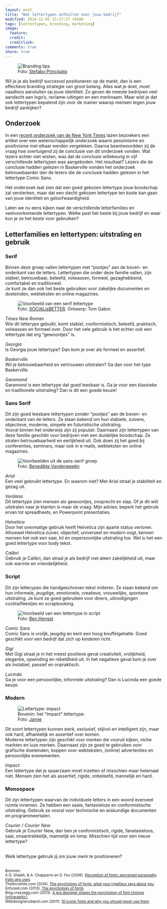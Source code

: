 ```yaml
---
layout: post
title: "Wat lettertypen onthullen over jouw bedrijf"
modified: 2014-11-01 13:17:27 +0100
tags: [lettertypen, branding, marketing]
image:
  feature: 
  credit: 
  creditlink: 
comments: true
share: true
---
```

<figure>
<img src="/images/lettertype.jpg" alt="Branding tips">
<figcaption>Foto: <a href="http://bit.ly/1u76nTv">Stefabo Principato</a>
</figcaption>
</figure>

Wil je je als bedrijf succesvol positioneren op de markt, dan is een
effectieve branding strategie van groot belang. Alles wat je doet,
moet naadloos aansluiten op jouw identiteit. Zo geven de meeste
bedrijven veel aandacht aan logo’s, reclame-uitingen en een
merknaam. Maar wist je dat ook lettertypen bepalend zijn voor de
manier waarop mensen tegen jouw bedrijf aankijken?

<h2>Onderzoek</h2>
In een <a
href="http://opinionator.blogs.nytimes.com/2012/08/08/hear-all-ye-people-hearken-o-earth/?utm_source=slashdot&utm_medium=slashdot&utm_campaign=slashdot">recent
onderzoek van de New York Times</a> lazen bezoekers een artikel over een wetenschappelijk onderzoek waarin
pessimisme en positivisme met elkaar werden vergeleken. Daarna
beantwoordden zij de vraag hoe overtuigend zij de conclusie van
dit onderzoek vonden. Wat lezers echter niet wisten, was dat de
conclusie willekeurig in vijf verschillende lettertypen was
aangeboden. Het resultaat? Lezers die de conclusie hadden gelezen in
Baskerville vonden het onderzoek betrouwbaarder dan de lezers die de
conclusie hadden gelezen in het lettertype Comic Sans.

Het onderzoek laat zien dat een goed gekozen lettertype jouw boodschap
zal versterken, maar dat een slecht gekozen lettertype ten koste kan
gaan van jouw identiteit en geloofwaardigheid.

Laten we nu eens kijken naar de verschillende letterfamilies en veelvoorkomende lettertypen. Welke past het beste bij jouw bedrijf en waar kun je ze het beste voor gebruiken?

<h2>Letterfamilies en lettertypen: uitstraling en gebruik</h2>

<h3>Serif</h3> 

Binnen deze groep vallen lettertypen met “pootjes” aan de boven- en onderkant van de letters. Lettertypen die onder deze familie vallen, zijn stabiel, betrouwbaar, beleefd, volwassen, formeel, gezaghebbend, comfortabel en traditioneel.<br>
Je kunt ze dan ook het beste gebruiken voor zakelijke documenten en
doeleinden, webteksten en online magazines.

<figure class="floatright">
<img src="/images/lettertype-serif.png" alt="Voorbeeld van een serif lettertype">
<figcaption>Foto: <a href="http://bit.ly/1E9fMf5">SOCIALisBETTER</a>. Ontwerp: Tom Gabor. 
</figcaption>
</figure>


_Times New Roman_<br>
Wie dit letterype gebuikt, komt stabiel, conformistisch, beleefd, praktisch, volwassen en formeel over. Door het vele gebruik is het echter ook een lettertype dat erg “gewoontjes” is. 

_Georgia_<br>
Is Georgia jouw lettertype? Dan kom je over als formeel en assertief. 

_Baskerville_<br>
Wil je betrouwbaarheid en vertrouwen uitstralen? Ga dan voor het type Baskerville. 

_Garamond_<br>
Garamond is een lettertype dat goed leesbaar is. Ga je voor een
klassieke en traditionele uitstraling? Dan is dit een goede keuze!

<h3>Sans Serif</h3>
Dit zijn  goed leesbare lettertypen zonder “pootjes” aan de boven- en onderkant van de letters. Ze staan bekend om hun stabiele, zuivere, objectieve, moderne, simpele en futuristische uitstraling.<br>
Vooral binnen het onderwijs zijn zij populair. Daarnaast zijn
lettertypen van deze familie geschikt voor bedrijven met een
duidelijke boodschap. Ze stralen betrouwbaarheid en eerlijkheid
uit. Ook doen zij het goed bij conferenties, seminars, maar ook in
e-mails, webteksten en online magazines.

<figure class="floatright">
<img src="/images/lettertype-sans-serif.jpg" alt="Voorbeelden uit de sans-serif groep">
<figcaption>Foto: <a href="http://bit.ly/1yNqhSl"> Benedikte Vanderweeën
</a>
</figcaption>
</figure>


_Arial_<br>
Een veel gebruikt lettertype. En waarom niet? Met Arial straal je stabiliteit en gezag uit. 

_Verdana_<br>
Dit lettertype zien mensen als gewoontjes, onoprecht en slap. Of je
dit wilt uitstralen naar je klanten is maar de vraag. Mijn advies: beperk het gebruik ervan tot spreadheets, en Powerpoint presentaties. 

_Helvetica_<br>
Door het overmatige gebruik heeft Helvetica zijn aparte status verloren. Alhoewel Helvetica zuiver, objectief, universeel en modern oogt, kennen mensen het ook een saai, kil en onpersoonlijke uitstraling toe. Wel is het een goed lettertype voor body tekst. 

_Calibri_<br>
Gebruik je Calibri, dan straal je als bedrijf niet aleen zakelijkheid uit, maar ook warmte en vriendelijkheid.


<h3>Script</h3>
Dit zijn letterypen die handgeschreven tekst imiteren. Ze staan bekend om hun informele, jeugdige, emotionele, creatieve, vrouwelijke, spontane uitstraling. Je kunt ze goed gebruiken voor diners, uitnodigingen cocktailfeestjes en scrapbooking. 

<figure class="floatright">
<img src="/images/lettertype-script.jpg" alt="Voorbeeld van een
lettertype in script">
<figcaption>Foto: <a
href="http://bit.ly/1ugJJsw">Ben Hengst</a> 
</figcaption>
</figure>

_Comic Sans_<br>
Comic Sans is vrolijk, jeugdig en kent een hoog knuffelgehalte. Goed geschikt voor een bedrijf dat zich op kinderen richt. 

_Gigi_<br>
Met Gigi straal je in het meest positieve geval creativiteit, vrolijkheid, elegantie,  opwinding en rebeldheid uit. In het negatieve geval kom je over als instabiel, passief en onpraktisch.  

_Lucinda_<br>
Ga je voor een persoonlijke, informele uitstraling? Dan is Lucinda een goede keuze.

<h3>Modern</h3>

<figure class="floatright">
<img src="/images/lettertype-impact.png" alt="Lettertype: impact">
<figcaption>Bovenin: het "Impact" lettertype.<br>Foto: <a
href="http://bit.ly/1wS6Hqf">Jamie</a> 
</figcaption>
</figure>

Dit soort lettertypen kunnen sterk, exclusief, stijlvol en intelligent
zijn, maar ook hard, afhankelijk en assertief over komen.<br>
Moderne lettertypen zijn geschikt voor merken die vooruit kijken,
niche markten en luze merken. Daarnaast zijn ze goed te gebruiken voor
grafische doeleinden, koppen voor webteksten, (online) advertenties en
persoonlijke evenementen.

_Impact_<br>
Een lettertype dat je spaarzaam moet inzetten of misschien maar helemaal niet. Mensen zien het als assertief, rigide, onbeleefd, mannelijk en hard.

<h3>Monospace</h3>
Dit zijn lettertypen waarvan de individuele letters in een woord evenveel ruimte innemen.  Ze hebben een saaie, fantasieloze en conformistische uitstraling. Gebruik ze vooral voor technische en wiskundige documenten en programmeertalen. 

_Courier / Courier New_<br>
Gebruik je Courier New, dan ben je conformistisch, rigide, fanatasieloos, saai, onaantrekkelijk, mannelijk en lomp. Misschien tijd voor een nieuw lettertype?

<br>
Welk lettertype gebruik jij om jouw merk te positioneren?
<br><br>

<small>Bronnen:<br>
A.D. Shaikh, B.A. Chapparro en D. Fox (2006). <a
href="http://psychology.wichita.edu/surl/usabilitynews/81/pdf/Usability%20News%2081%20-%20Shaikh.pdf">Perception
of fonts: perceived personality traits ans uses</a>.<br>
Thelincolnite.com (2014). <a href="http://thelincolnite.co.uk/2014/09/psychology-fonts-typeface-says/">The psychology of fonts: what your typeface
says about you</a>.<br>
Enfuzed.com (2013). <a
href="http://enfuzed.com/the-psychology-of-fonts-infographic/">The
psychology of fonts</a>.<br>
Blog.crazyegg.com (2013). <a href="http://blog.crazyegg.com/2013/07/05/psychology-of-fonts-infographic/">A pro designer shares the psychology of font
choices [infographic]</a>.<br>
Webdesignersdepot.com (2011). <a href="http://www.webdesignerdepot.com/2011/02/10-iconic-fonts-and-why-you-should-never-use-them/">10 iconic fonts and why you should never
use them</a>.
</small>

